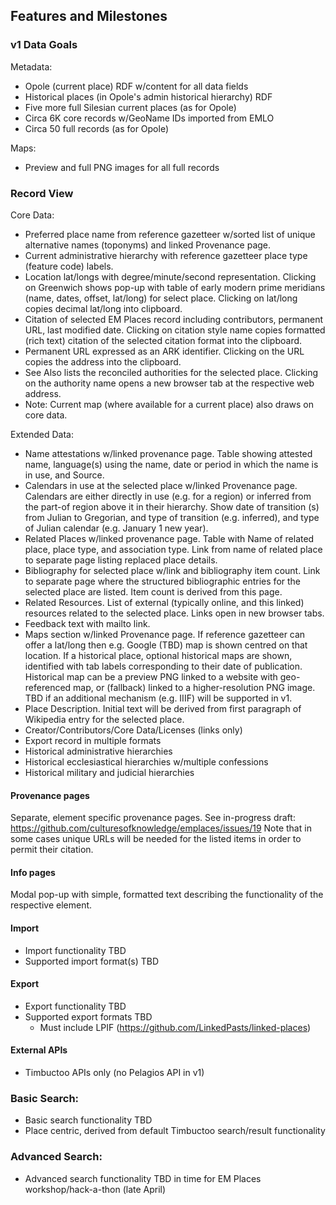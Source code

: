 ## Features and Milestones

### v1 Data Goals

Metadata:

- Opole (current place) RDF w/content for all data fields
- Historical places (in Opole's admin historical hierarchy) RDF
- Five more full Silesian current places (as for Opole) 
- Circa 6K core records w/GeoName IDs imported from EMLO
- Circa 50 full records (as for Opole)

Maps:

- Preview and full PNG images for all full records

### Record View

Core Data:

- Preferred place name from reference gazetteer w/sorted list of unique alternative names (toponyms) and linked Provenance page.
- Current administrative hierarchy with reference gazetteer place type (feature code) labels.
- Location lat/longs with degree/minute/second representation. Clicking on Greenwich shows pop-up with table of early modern prime meridians (name, dates, offset, lat/long) for select place. Clicking on lat/long copies decimal lat/long into clipboard.
- Citation of selected EM Places record including contributors, permanent URL, last modified date. Clicking on citation style name copies formatted (rich text) citation of the selected citation format into the clipboard.
- Permanent URL expressed as an ARK identifier. Clicking on the URL copies the address into the clipboard.
- See Also lists the reconciled authorities for the selected place. Clicking on the authority name opens a new browser tab at the respective web address.
- Note: Current map (where available for a current place) also draws on core data.

Extended Data:

- Name attestations w/linked provenance page. Table showing attested name, language(s) using the name, date or period in which the name is in use, and Source.
- Calendars in use at the selected place w/linked Provenance page. Calendars are either directly in use (e.g. for a region) or inferred from the part-of region above it in their hierarchy. Show date of transition (s) from Julian to Gregorian, and type of transition (e.g. inferred), and type of Julian calendar (e.g. January 1 new year).
- Related Places w/linked provenance page. Table with Name of related place, place type, and association type. Link from name of related place to separate page listing replaced place details. 
- Bibliography for selected place w/link and bibliography item count. Link to separate page where the structured bibliographic entries for the selected place are listed. Item count is derived from this page. 
- Related Resources. List of external (typically online, and this linked) resources related to the selected place. Links open in new browser tabs.
- Feedback text with mailto link.
- Maps section w/linked Provenance page. If reference gazetteer can offer a lat/long then e.g. Google (TBD) map is shown centred on that location. If a historical place, optional historical maps are shown, identified with tab labels corresponding to their date of publication. Historical map can be a preview PNG linked to a website with geo-referenced map, or (fallback) linked to a higher-resolution PNG image. TBD if an additional mechanism (e.g. IIIF) will be supported in v1.
- Place Description. Initial text will be derived from first paragraph of Wikipedia entry for the selected place. 
- Creator/Contributors/Core Data/Licenses (links only)
- Export record in multiple formats
- Historical administrative hierarchies
- Historical ecclesiastical hierarchies w/multiple confessions
- Historical military and judicial hierarchies

#### Provenance pages

Separate, element specific provenance pages. See in-progress draft: https://github.com/culturesofknowledge/emplaces/issues/19 Note that in some cases unique URLs will be needed for the listed items in order to permit their citation.

#### Info pages

Modal pop-up with simple, formatted text describing the functionality of the respective element.

#### Import

- Import functionality TBD
- Supported import format(s) TBD

#### Export

- Export functionality TBD
- Supported export formats TBD
	- Must include LPIF (https://github.com/LinkedPasts/linked-places)

#### External APIs

- Timbuctoo APIs only (no Pelagios API in v1)

### Basic Search:

- Basic search functionality TBD
- Place centric, derived from default Timbuctoo search/result functionality

### Advanced Search:

- Advanced search functionality TBD in time for EM Places workshop/hack-a-thon (late April)